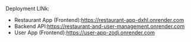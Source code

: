 Deployment LINk:

- Restaurant App (Frontend):https://restaurant-app-dxhl.onrender.com
- Backend API:https://restaurant-and-user-management.onrender.com
- User App (Frontend):https://user-app-zodj.onrender.com
